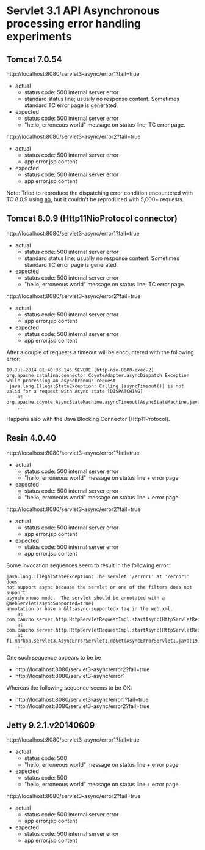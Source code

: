 
# Servlet 3.1 API Asynchronous processing error handling experiments

## Tomcat 7.0.54

http://localhost:8080/servlet3-async/error1?fail=true
- actual
  - status code: 500 internal server error
  - standard status line; usually no response content. Sometimes standard TC error page is generated.
- expected
  - status code: 500 internal server error
  - "hello, erroneous world" message on status line; TC error page.

http://localhost:8080/servlet3-async/error2?fail=true
- actual
  - status code: 500 internal server error
  - app error.jsp content
- expected
  - status code: 500 internal server error
  - app error.jsp content

Note: Tried to reproduce the dispatching error condition encountered with TC 8.0.9
using [ab](http://httpd.apache.org/docs/2.2/programs/ab.html), but it couldn't be
reproduced with 5,000+ requests.


## Tomcat 8.0.9 (Http11NioProtocol connector)

http://localhost:8080/servlet3-async/error1?fail=true
- actual
  - status code: 500 internal server error
  - standard status line; usually no response content. Sometimes standard TC error page is generated.
- expected
  - status code: 500 internal server error
  - "hello, erroneous world" message on status line; TC error page.

http://localhost:8080/servlet3-async/error2?fail=true
- actual
  - status code: 500 internal server error
  - app error.jsp content
- expected
  - status code: 500 internal server error
  - app error.jsp content

After a couple of requests a timeout will be encountered with the following error:
```
10-Jul-2014 01:40:33.145 SEVERE [http-nio-8080-exec-2] org.apache.catalina.connector.CoyoteAdapter.asyncDispatch Exception while processing an asynchronous request
 java.lang.IllegalStateException: Calling [asyncTimeout()] is not valid for a request with Async state [DISPATCHING]
	at org.apache.coyote.AsyncStateMachine.asyncTimeout(AsyncStateMachine.java:267)
	...
```

Happens also with the Java Blocking Connector (Http11Protocol).


## Resin 4.0.40

http://localhost:8080/servlet3-async/error1?fail=true
- actual
  - status code: 500 internal server error
  - "hello, erroneous world" message on status line + error page
- expected
  - status code: 500 internal server error
  - "hello, erroneous world" message on status line + error page

http://localhost:8080/servlet3-async/error2?fail=true
- actual
  - status code: 500 internal server error
  - app error.jsp content
- expected
  - status code: 500 internal server error
  - app error.jsp content

Some invocation sequences seem to result in the following error:

```
java.lang.IllegalStateException: The servlet '/error1' at '/error1' does
not support async because the servlet or one of the filters does not support
asynchronous mode.  The servlet should be annotated with a @WebServlet(asyncSupported=true)
annotation or have a &lt;async-supported> tag in the web.xml.
	at com.caucho.server.http.HttpServletRequestImpl.startAsync(HttpServletRequestImpl.java:1503)
	at com.caucho.server.http.HttpServletRequestImpl.startAsync(HttpServletRequestImpl.java:1489)
	at fi.markoa.servlet3.AsyncErrorServlet1.doGet(AsyncErrorServlet1.java:19)
	...
```

One such sequence appears to be be
- http://localhost:8080/servlet3-async/error2?fail=true
- http://localhost:8080/servlet3-async/error1

Whereas the following sequence seems to be OK:
- http://localhost:8080/servlet3-async/error1?fail=true
- http://localhost:8080/servlet3-async/error2?fail=true


## Jetty 9.2.1.v20140609

http://localhost:8080/servlet3-async/error1?fail=true
- actual
  - status code: 500
  - "hello, erroneous world" message on status line + error page
- expected
  - status code: 500
  - "hello, erroneous world" message on status line + error page.

http://localhost:8080/servlet3-async/error2?fail=true
- actual
  - status code: 500 internal server error
  - app error.jsp content
- expected
  - status code: 500 internal server error
  - app error.jsp content
